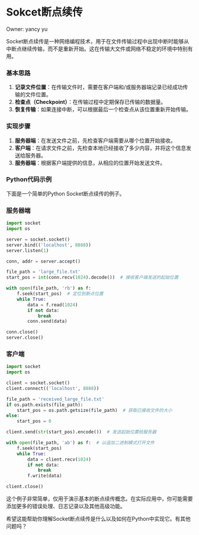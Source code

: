 # Sokcet断点续传

Owner: yancy yu

Socket断点续传是一种网络编程技术，用于在文件传输过程中出现中断时能够从中断点继续传输，而不是重新开始。这在传输大文件或网络不稳定的环境中特别有用。

### 基本思路

1. **记录文件位置**：在传输文件时，需要在客户端和/或服务器端记录已经成功传输的文件位置。
2. **检查点（Checkpoint）**：在传输过程中定期保存已传输的数据量。
3. **恢复传输**：如果连接中断，可以根据最后一个检查点从该位置重新开始传输。

### 实现步骤

1. **服务器端**：在发送文件之前，先检查客户端需要从哪个位置开始接收。
2. **客户端**：在请求文件之前，先检查本地已经接收了多少内容，并将这个信息发送给服务器。
3. **服务器端**：根据客户端提供的信息，从相应的位置开始发送文件。

### Python代码示例

下面是一个简单的Python Socket断点续传的例子。

### 服务器端

```python
import socket
import os

server = socket.socket()
server.bind(('localhost', 8888))
server.listen(1)

conn, addr = server.accept()

file_path = 'large_file.txt'
start_pos = int(conn.recv(1024).decode())  # 接收客户端发送的起始位置

with open(file_path, 'rb') as f:
    f.seek(start_pos)  # 定位到断点位置
    while True:
        data = f.read(1024)
        if not data:
            break
        conn.send(data)

conn.close()
server.close()

```

### 客户端

```python
import socket
import os

client = socket.socket()
client.connect(('localhost', 8888))

file_path = 'received_large_file.txt'
if os.path.exists(file_path):
    start_pos = os.path.getsize(file_path)  # 获取已接收文件的大小
else:
    start_pos = 0

client.send(str(start_pos).encode())  # 发送起始位置给服务器

with open(file_path, 'ab') as f:  # 以追加二进制模式打开文件
    f.seek(start_pos)
    while True:
        data = client.recv(1024)
        if not data:
            break
        f.write(data)

client.close()

```

这个例子非常简单，仅用于演示基本的断点续传概念。在实际应用中，你可能需要添加更多的错误处理、日志记录以及其他高级功能。

希望这能帮助你理解Socket断点续传是什么以及如何在Python中实现它。有其他问题吗？